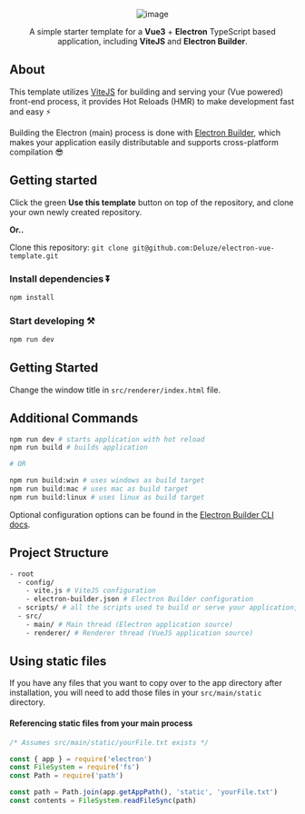 <div align="center"> 
  
![image](https://user-images.githubusercontent.com/32544586/163651496-2589c0b0-4151-4941-9d90-4275eea5fd83.png)

A simple starter template for a **Vue3** + **Electron** TypeScript based application, including **ViteJS** and **Electron Builder**.

</div>

## About

This template utilizes [ViteJS](https://vitejs.dev) for building and serving your (Vue powered) front-end process, it provides Hot Reloads (HMR) to make development fast and easy ⚡

Building the Electron (main) process is done with [Electron Builder](https://www.electron.build/), which makes your application easily distributable and supports cross-platform compilation 😎

## Getting started

Click the green **Use this template** button on top of the repository, and clone your own newly created repository.

**Or..**

Clone this repository: `git clone git@github.com:Deluze/electron-vue-template.git`

### Install dependencies ⏬

```bash
npm install
```

### Start developing ⚒️

```bash
npm run dev
```

## Getting Started

Change the window title in `src/renderer/index.html` file.

## Additional Commands

```bash
npm run dev # starts application with hot reload
npm run build # builds application

# OR

npm run build:win # uses windows as build target
npm run build:mac # uses mac as build target
npm run build:linux # uses linux as build target
```

Optional configuration options can be found in the [Electron Builder CLI docs](https://www.electron.build/cli.html).

## Project Structure

```bash
- root
  - config/
    - vite.js # ViteJS configuration
    - electron-builder.json # Electron Builder configuration
  - scripts/ # all the scripts used to build or serve your application, change as you like.
  - src/
    - main/ # Main thread (Electron application source)
    - renderer/ # Renderer thread (VueJS application source)
```

## Using static files

If you have any files that you want to copy over to the app directory after installation, you will need to add those files in your `src/main/static` directory.

#### Referencing static files from your main process

```js
/* Assumes src/main/static/yourFile.txt exists */

const { app } = require('electron')
const FileSystem = require('fs')
const Path = require('path')

const path = Path.join(app.getAppPath(), 'static', 'yourFile.txt')
const contents = FileSystem.readFileSync(path)
```
